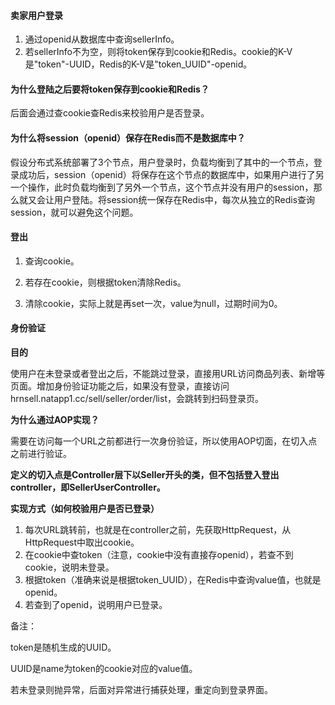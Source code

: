 #### 卖家用户登录

1. 通过openid从数据库中查询sellerInfo。
2. 若sellerInfo不为空，则将token保存到cookie和Redis。cookie的K-V是"token"-UUID，Redis的K-V是"token_UUID"-openid。



#### 为什么登陆之后要将token保存到cookie和Redis？

后面会通过查cookie查Redis来校验用户是否登录。



#### 为什么将session（openid）保存在Redis而不是数据库中？

假设分布式系统部署了3个节点，用户登录时，负载均衡到了其中的一个节点，登录成功后，session（openid）将保存在这个节点的数据库中，如果用户进行了另一个操作，此时负载均衡到了另外一个节点，这个节点并没有用户的session，那么就又会让用户登陆。将session统一保存在Redis中，每次从独立的Redis查询session，就可以避免这个问题。



#### 登出

1. 查询cookie。

2. 若存在cookie，则根据token清除Redis。
3. 清除cookie，实际上就是再set一次，value为null，过期时间为0。




#### 身份验证

**目的**

使用户在未登录或者登出之后，不能跳过登录，直接用URL访问商品列表、新增等页面。增加身份验证功能之后，如果没有登录，直接访问hrnsell.natapp1.cc/sell/seller/order/list，会跳转到扫码登录页。

**为什么通过AOP实现？**

需要在访问每一个URL之前都进行一次身份验证，所以使用AOP切面，在切入点之前进行验证。

**定义的切入点是Controller层下以Seller开头的类，但不包括登入登出controller，即SellerUserController。**

**实现方式（如何校验用户是否已登录）**

1. 每次URL跳转前，也就是在controller之前，先获取HttpRequest，从HttpRequest中取出cookie。
2. 在cookie中查token（注意，cookie中没有直接存openid），若查不到cookie，说明未登录。
3. 根据token（准确来说是根据token_UUID），在Redis中查询value值，也就是openid。
4. 若查到了openid，说明用户已登录。

备注：

token是随机生成的UUID。

UUID是name为token的cookie对应的value值。

若未登录则抛异常，后面对异常进行捕获处理，重定向到登录界面。

